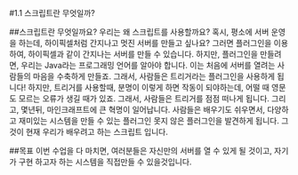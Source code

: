 #1.1 스크립트란 무엇일까?

##스크립트란 무엇일까요?
우리는 왜 스크립트를 사용할까요?
혹시, 평소에 서버 운영을 하는데, 하이픽셀처럼 간지나고 멋진 서버를 만들고 싶나요?
그러면 플러그인을 이용하여, 하이픽셀과 같이 간지나는 서버를 만들 수 있습니다.
하지만, 플러그인을 만들려면, 우리는 Java라는 프로그래밍 언어를 알아야 합니다.
이는 처음에 서버를 열려는 사람들의 마음을 수축하게 만들죠.
그래서, 사람들은 트리거라는 플러그인을 사용하게 됩니다!
하지만, 트리거를 사용할때, 분명이 이렇게 하면 작동이 되야하는데, 어떨 때
영문도 모르는 오류가 생길 때가 있죠. 그래서, 사람들은 트리거를 점점 떠나게 됩니다.
그리고, 몇년뒤, 마인크래프트에 큰 혁명이 일어납니다.
사람들은 배우기도 쉬우면서, 다양하고 재미있는 시스템을 만들 수 있는 플러그인
못지 않은 플러그인을 발견하게 됩니다. 그것이 현재 우리가 배우려고 하는 스크립트 입니다.

##목표
이번 수업을 다 마치면, 여러분들은 자신만의 서버를 열 수 있게 될 것이고, 자기가 구현 하고자 하는
시스템을 직접만들 수 있을것입니다.
